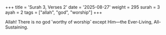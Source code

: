 +++
title = 'Surah 3, Verses 2'
date = '2025-08-27'
weight = 295
surah = 3
ayah = 2
tags = ["allah", "god", "worship"]
+++

Allah! There is no god ˹worthy of worship˺ except Him—the Ever-Living, All-Sustaining.